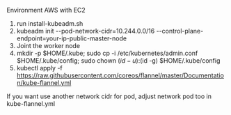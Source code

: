 Environment AWS with EC2

1. run install-kubeadm.sh
2. kubeadm init --pod-network-cidr=10.244.0.0/16 --control-plane-endpoint=your-ip-public-master-node
3. Joint the worker node
4. mkdir -p $HOME/.kube; sudo cp -i /etc/kubernetes/admin.conf $HOME/.kube/config; sudo chown $(id -u):$(id -g) $HOME/.kube/config
5. kubectl apply -f https://raw.githubusercontent.com/coreos/flannel/master/Documentation/kube-flannel.yml

If you want use another network cidr for pod, adjust network pod too in kube-flannel.yml
